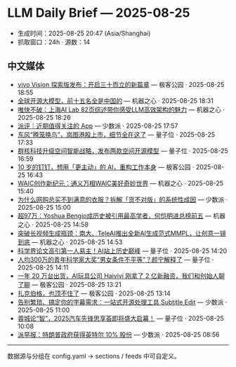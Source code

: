 # LLM Daily Brief — 2025-08-25

- 生成时间：2025-08-25 20:47 (Asia/Shanghai)
- 抓取窗口：24h · 源数：14


## 中文媒体

- [vivo Vision 探索版发布：开启三十而立的新篇章](http://www.geekpark.net/news/353066) — 极客公园 · 2025-08-25 18:55
- [全球开源大模型，前十五名全是中国的](https://www.jiqizhixin.com/articles/2025-08-25-13) — 机器之心 · 2025-08-25 18:31
- [唯快不破：上海AI Lab 82页综述带你感受LLM高效架构的魅力](https://www.jiqizhixin.com/articles/2025-08-25-12) — 机器之心 · 2025-08-25 18:26
- [派评｜近期值得关注的 App](https://sspai.com/post/102085) — 少数派 · 2025-08-25 17:57
- [东风“腾笼换鸟”，岚图港股上市，细节全在这了](https://www.qbitai.com/2025/08/325604.html) — 量子位 · 2025-08-25 17:33
- [群核科技升级空间智能战略，发布两款空间开源模型](https://www.qbitai.com/2025/08/325603.html) — 量子位 · 2025-08-25 16:59
- [10 岁的钉钉，想用「更主动」的 AI，重构工作本身](http://www.geekpark.net/news/353059) — 极客公园 · 2025-08-25 16:43
- [WAIC创作新纪元：通义万相WAIC美好奇妙世界](https://www.jiqizhixin.com/articles/2025-08-25-11) — 机器之心 · 2025-08-25 15:40
- [为什么网购总买不到满意的衣服？拆解「货不对版」的系统性成因](https://sspai.com/post/101980) — 少数派 · 2025-08-25 15:00
- [超97万：Yoshua Bengio成历史被引用最高学者，何恺明进总榜前五](https://www.jiqizhixin.com/articles/2025-08-25-10) — 机器之心 · 2025-08-25 14:58
- [突破长视频生成瓶颈：南大、TeleAI推出全新AI生成范式MMPL，让创意一镜到底](https://www.jiqizhixin.com/articles/2025-08-25-9) — 机器之心 · 2025-08-25 14:53
- [科学界论文高引第一人易主！AI站上历史巅峰](https://www.qbitai.com/2025/08/325585.html) — 量子位 · 2025-08-25 14:20
- [人均300万的青年科学家大奖“男女条件不平等”？颜宁解释了](https://www.qbitai.com/2025/08/325539.html) — 量子位 · 2025-08-25 14:11
- [一年 20 万台出货，AI玩具公司 Haivivi 刚拿了 2 亿新融资，我们和创始人聊了聊](http://www.geekpark.net/news/353045) — 极客公园 · 2025-08-25 13:21
- [扎克伯格，也顶不住了](http://www.geekpark.net/news/353041) — 极客公园 · 2025-08-25 13:14
- [告别繁琐、搞定你的字幕需求：一站式开源处理工具 Subtitle Edit](https://sspai.com/post/101614) — 少数派 · 2025-08-25 11:00
- [蓉城论“智”，2025汽车先锋思享荟即将盛大启幕！](https://www.qbitai.com/2025/08/325527.html) — 量子位 · 2025-08-25 10:08
- [派早报：特朗普政府获得英特尔 10% 股份](https://sspai.com/post/102064) — 少数派 · 2025-08-25 08:56

---
数据源与分组在 config.yaml → sections / feeds 中可自定义。